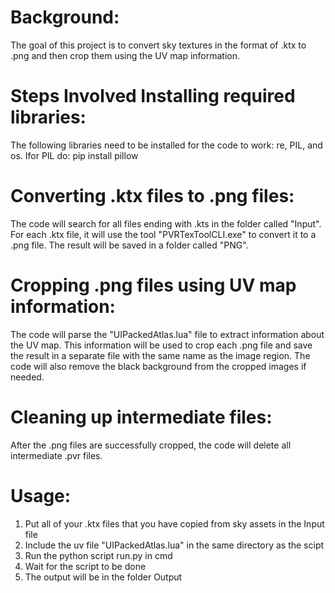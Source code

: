 # Background:
The goal of this project is to convert sky textures in the format of .ktx to .png and then crop them using the UV map information.

# Steps Involved Installing required libraries: 
The following libraries need to be installed for the code to work: re, PIL, and os. Ifor PIL do:
pip install pillow

# Converting .ktx files to .png files:
The code will search for all files ending with .kts in the folder called "Input". For each .ktx file, it will use the tool "PVRTexToolCLI.exe" to convert it to a .png file. The result will be saved in a folder called "PNG".

# Cropping .png files using UV map information: 
The code will parse the "UIPackedAtlas.lua" file to extract information about the UV map. This information will be used to crop each .png file and save the result in a separate file with the same name as the image region. The code will also remove the black background from the cropped images if needed.

# Cleaning up intermediate files: 
After the .png files are successfully cropped, the code will delete all intermediate .pvr files.

# Usage:
1. Put all of your .ktx files that you have copied from sky assets in the Input file
2. Include the uv file "UIPackedAtlas.lua" in the same directory as the scipt
3. Run the python script run.py in cmd
4. Wait for the script to be done
5. The output will be in the folder Output